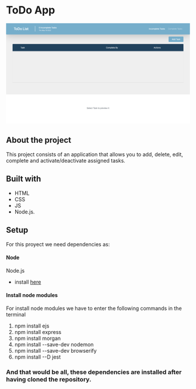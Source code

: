 # ToDo App 
<img src="src/public/images/img.png" alt="My cool logo"/>

## About the project
This project consists of an application that allows you to add, delete, edit, complete and activate/deactivate assigned tasks. 

## Built with

- HTML
- CSS
- JS
- Node.js.

## Setup

For this proyect we need dependencies as:

#### Node
Node.js  
- install [here](https://nodejs.org/es/download/)

#### Install node modules

For install node modules we have to enter the following commands in the terminal
1. npm install ejs
2. npm install express
3. npm install morgan
4. npm install --save-dev nodemon
5. npm install --save-dev browserify
6. npm install --D jest



### And that would be all, these dependencies are installed after having cloned the repository.